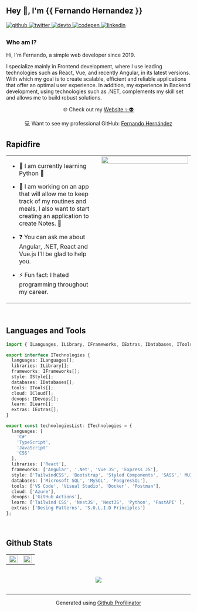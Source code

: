 ## Hey 👋, I'm  {{ Fernando Hernandez }} 

<a href="https://github.com/xansiety" target="_blank">
<img src=https://img.shields.io/badge/github-%2324292e.svg?&style=for-the-badge&logo=github&logoColor=white alt=github style="margin-bottom: 5px;" />
</a>
<a href="https://twitter.com/ferando543" target="_blank">
<img src=https://img.shields.io/badge/twitter-%2300acee.svg?&style=for-the-badge&logo=twitter&logoColor=white alt=twitter style="margin-bottom: 5px;" />
</a>
<a href="https://dev.to/xansiety" target="_blank">
<img src=https://img.shields.io/badge/dev.to-%2308090A.svg?&style=for-the-badge&logo=dev.to&logoColor=white alt=devto style="margin-bottom: 5px;" />
</a>
<a href="https://codepen.com/xansiety" target="_blank">
<img src=https://img.shields.io/badge/codepen-%23131417.svg?&style=for-the-badge&logo=codepen&logoColor=white alt=codepen style="margin-bottom: 5px;" />
</a>
<a href="https://www.linkedin.com/in/luis-fernando-h-130288175/" target="_blank">
<img src=https://img.shields.io/badge/linkedin-%231E77B5.svg?&style=for-the-badge&logo=linkedin&logoColor=white alt=linkedin style="margin-bottom: 5px;" />
</a>  
  



### Who am I? 
Hi, I'm Fernando, a simple web developer since 2019.

I specialize mainly in Frontend development, where I use leading technologies such as React, Vue, and recently Angular, in its latest versions. With which my goal is to create scalable, efficient and reliable applications that offer an optimal user experience. In addition, my experience in Backend development, using technologies such as .NET, complements my skill set and allows me to build robust solutions.
  

<p align="center">
  🌐 Check out my <a href="https://www.fernando-hernandez.dev" target="_blank">Website ✨👽</a>
</p>

<p align="center">
  💻 Want to see my professional GitHub: <a href="https://github.com/fernando-hdz" target="_blank">Fernando Hernández</a>
</p>

## Rapidfire  
<table><tr><td valign="top" width="50%">

- 🔭 I am currently learning Python 🐍
  

- 🌱  I am working on an app that will allow me to keep track of my routines and meals, I also want to start creating an application to create Notes. 🔷  
  

- ❓ You can ask me about Angular, .NET, React and Vue.js I'll be glad to help you.  
  

- ⚡ Fun fact: I hated programming throughout my career.  


</td><td valign="top" width="50%">

<div align="center">
<img src="https://media3.giphy.com/media/v1.Y2lkPTc5MGI3NjExa2R2NHN4ejJkNnk3b2JiYjNobzE3NjFheHZ5YmZ5YnVrYzljeWhmaSZlcD12MV9pbnRlcm5hbF9naWZfYnlfaWQmY3Q9Zw/1IynFUeOif20g/giphy.gif" align="center" style="width: 100%" />
</div>  


</td></tr></table>  

<br/>  


## Languages and Tools  

```ts
import { ILanguages, ILibrary, IFrameworks, IExtras, IDatabases, ITools , ILearn, IExtras } from '@/models';

export interface ITechnologies {
  languages: ILanguages[];
  libraries: ILibrary[];
  frameworks: IFrameworks[];
  style: IStyle[];
  databases: IDatabases[];
  tools: ITools[];
  cloud: ICloud[];
  devops: IDevops[]; 
  learn: ILearn[];
  extras: IExtras[];
}

export const technologiesList: ITechnologies = {
  languages: [
    'C#'
    'TypeScript',
    'JavaScript'
    'CSS'
  ],
  libraries: ['React'],
  frameworks: ['Angular', '.Net', 'Vue JS', 'Express JS'],
  style: ['TailwindCSS', 'Bootstrap', 'Styled Components', 'SASS',' MUI'],
  databases: ['Microsoft SQL', 'MySQL', 'PosgresSQL'],
  tools: ['VS Code', 'Visual Studio', 'Docker', 'Postman'],
  cloud: ['Azure'],
  devops: ['GitHub Actions'],
  learn: ['Tailwind CSS', 'NestJS', 'NextJS', 'Python', 'FastAPI' ],
  extras: ['Desing Patterns', 'S.O.L.I.D Principles']
};
```
 

<br/>  


## Github Stats  
<table><tr><td valign="top" width="50%">

<img src="https://github-readme-stats.vercel.app/api/top-langs/?username=Xansiety&hide_border=true&layout=compact" align="left" style="width: 100%" />

</td><td valign="top" width="50%">

<img src="https://github-readme-stats.vercel.app/api?username=Xansiety&show_icons=true&count_private=true&hide_border=true" align="left" style="width: 100%" />

</td></tr></table>  

<br/>
<div align="center">
<img src="https://komarev.com/ghpvc/?username=Xansiety&&style=flat-square" align="center" />
</div>  
  

<br/>   

----
<div align="center">Generated using <a href="https://profilinator.rishav.dev/" target="_blank">Github Profilinator</a></div>
